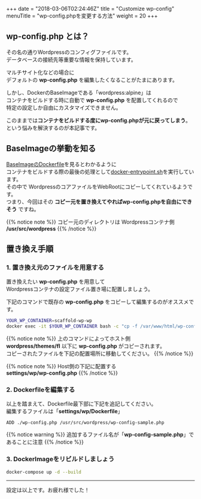 +++
date = "2018-03-06T02:24:46Z"
title = "Customize wp-config"
menuTitle = "wp-config.phpを変更する方法"
weight = 20
+++

## wp-config.php とは？
その名の通りWordpressのコンフィグファイルです。  
データベースの接続先等重要な情報を保持しています。
    
マルチサイト化などの場合に   
デフォルトの **wp-config.php** を編集したくなることがたまにあります。
  
しかし、DockerのBaseImageである「wordpress:alpine」は  
コンテナをビルドする時に自動で **wp-config.php** を配置してくれるので  
特定の設定しか自由にカスタマイズできません。  
  
このままでは**コンテナをビルドする度にwp-config.phpが元に戻ってしまう**。  
という悩みを解決するのが本記事です。

## BaseImageの挙動を知る
[BaseImageのDockerfile](https://github.com/docker-library/wordpress/blob/59f3b513af128d12da1403721e4f9be8d882ec54/php7.2/fpm-alpine/Dockerfile)を見るとわかるように  
コンテナをビルドする際の最後の処理として[docker-entrypoint.sh](https://github.com/docker-library/wordpress/blob/59f3b513af128d12da1403721e4f9be8d882ec54/php7.2/fpm-alpine/docker-entrypoint.sh)を実行しています。  
その中で WordpressのコアファイルをWebRootにコピーしてくれているようです。  
つまり、今回はその **コピー元を置き換えてやればwp-config.phpを自由にできそう** ですね。

{{% notice note %}}
コピー元のディレクトリは Wordpressコンテナ側  
**/usr/src/wordpress**
{{% /notice %}}

## 置き換え手順
### 1. 置き換え元のファイルを用意する
置き換えたい **wp-config.php** を用意して  
Wordpressコンテナの設定ファイル置き場に配置しましょう。
  
下記のコマンドで既存の **wp-config.php** をコピーして編集するのがオススメです。
```bash
YOUR_WP_CONTAINER=scaffold-wp-wp
docker exec -it $YOUR_WP_CONTAINER bash -c "cp -f /var/www/html/wp-config.php /var/www/html/wp-content/themes/fl" 
```
{{% notice note %}}
上のコマンドによってホスト側  
**wordpress/themes/fl** 以下に **wp-config.php** がコピーされます。  
コピーされたファイルを下記の配置場所に移動してください。
{{% /notice %}}


{{% notice note %}}
Host側の下記に配置する  
**settings/wp/wp-config.php**
{{% /notice %}}

### 2. Dockerfileを編集する
以上を踏まえて、Dockerfile最下部に下記を追記してください。  
編集するファイルは「**settings/wp/Dockerfile**」


```
ADD ./wp-config.php /usr/src/wordpress/wp-config-sample.php
```

{{% notice warning %}}
追加するファイル名が「**wp-config-sample.php**」であることに注意
{{% /notice %}}

### 3. DockerImageをリビルドしましょう

```bash
docker-compose up -d --build
```

---

設定は以上です。お疲れ様でした！